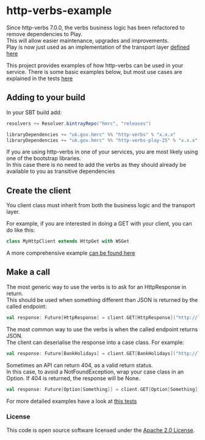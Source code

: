 
# http-verbs-example

Since http-verbs 7.0.0, the verbs business logic has been refactored to remove dependencies to Play.  
This will allow easier maintenance, upgrades and improvements.  
Play is now just used as an implementation of the transport layer [defined here](https://github.com/hmrc/http-core/blob/master/src/main/scala/uk/gov/hmrc/http/HttpTransport.scala)

This project provides examples of how http-verbs can be used in your service.
There is some basic examples below, but most use cases are explained in the tests [here](https://github.com/hmrc/http-verbs-example/blob/master/src/test/scala/uk/gov/hmrc/http)

## Adding to your build

In your SBT build add:

```scala
resolvers += Resolver.bintrayRepo("hmrc", "releases")

libraryDependencies += "uk.gov.hmrc" %% "http-verbs" % "x.x.x"
libraryDependencies += "uk.gov.hmrc" %% "http-verbs-play-25" % "x.x.x"
```

If you are using http-verbs in one of your services, you are most likely using one of the bootstrap libraries.  
In this case there is no need to add the verbs as they should already be available to you as transitive dependencies

## Create the client

You client class must inherit from both the business logic and the transport layer.

For example, if you are interested in doing a GET with your client, you can do like this:
```scala
class MyHttpClient extends HttpGet with WSGet
```

A more comprehensive example [can be found here](https://github.com/hmrc/http-verbs-example/blob/master/src/test/scala/uk/gov/hmrc/http/MyHttpClient.scala) 

## Make a call

The most generic way to use the verbs is to ask for an HttpResponse in return.  
This should be used when something different than JSON is returned by the called endpoint:
```scala
val response: Future[HttpResponse] = client.GET[HttpResponse]("http://localhost/bank-holidays.html")
```

The most common way to use the verbs is when the called endpoint returns JSON.  
The client can deserialise the response into a case class. For example:
```scala
val response: Future[BankHolidays] = client.GET[BankHolidays]("http://localhost/bank-holidays.json")
```

Sometimes an API can return 404, as a valid return status.  
In this case, to avoid a NotFoundException, wrap your case class in an Option. If 404 is returned, the response will be None.
```scala
val response: Future[Option[Something]] = client.GET[Option[Something]]("http://localhost/404.json")
```

For more detailed examples have a look at [this tests](https://github.com/hmrc/http-verbs-example/blob/master/src/test/scala/uk/gov/hmrc/http)

### License

This code is open source software licensed under the [Apache 2.0 License]("http://www.apache.org/licenses/LICENSE-2.0.html").
    
